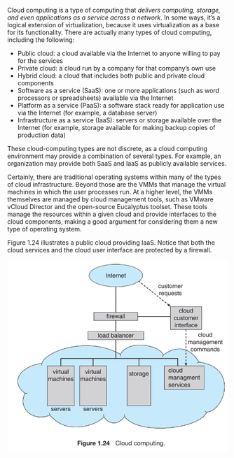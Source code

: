 Cloud computing is a type of computing that *delivers computing, storage, and even applications as a service across a network*. In some ways, it’s a logical extension of virtualization, because it uses virtualization as a base for its functionality. There are actually many types of cloud computing, including the following:

- Public cloud: a cloud available via the Internet to anyone willing to pay for the services
- Private cloud: a cloud run by a company for that company’s own use
- Hybrid cloud: a cloud that includes both public and private cloud components
- Software as a service (SaaS): one or more applications (such as word processors or spreadsheets) available via the Internet
- Platform as a service (PaaS): a software stack ready for application use via the Internet (for example, a database server)
- Infrastructure as a service (IaaS): servers or storage available over the Internet (for example, storage available for making backup copies of production data)

These cloud-computing types are not discrete, as a cloud computing environment may provide a combination of several types. For example, an organization may provide both SaaS and IaaS as publicly available services.

Certainly, there are traditional operating systems within many of the types of cloud infrastructure. Beyond those are the VMMs that manage the virtual machines in which the user processes run. At a higher level, the VMMs themselves are managed by cloud management tools, such as VMware vCloud Director and the open-source Eucalyptus toolset. These tools manage the resources within a given cloud and provide interfaces to the cloud components, making a good argument for considering them a new type of operating system.

Figure 1.24 illustrates a public cloud providing IaaS. Notice that both the cloud services and the cloud user interface are protected by a firewall.

![cloud-computing](cloud-computing.png)

